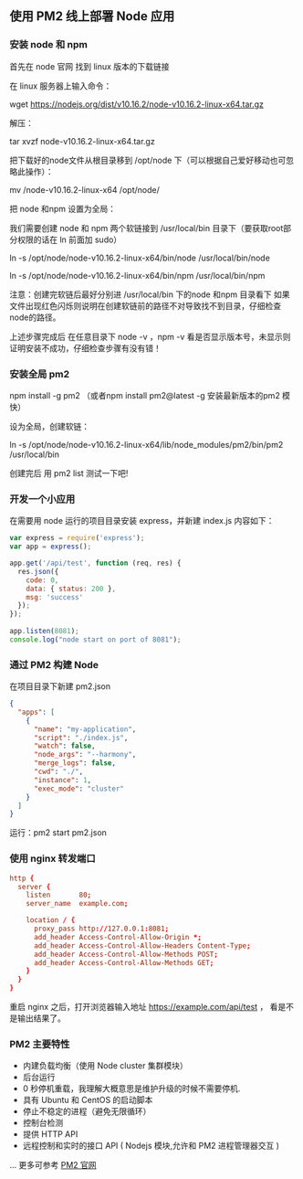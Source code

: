 ## 使用 PM2 线上部署 Node 应用

### 安装 node 和 npm

首先在 node 官网 找到 linux 版本的下载链接

在 linux 服务器上输入命令：

wget https://nodejs.org/dist/v10.16.2/node-v10.16.2-linux-x64.tar.gz

解压：

tar xvzf node-v10.16.2-linux-x64.tar.gz

把下载好的node文件从根目录移到 /opt/node 下（可以根据自己爱好移动也可忽略此操作）：

mv /node-v10.16.2-linux-x64 /opt/node/

把 node 和npm 设置为全局：

我们需要创建 node 和 npm  两个软链接到  /usr/local/bin 目录下（要获取root部分权限的话在 ln 前面加 sudo）

ln -s /opt/node/node-v10.16.2-linux-x64/bin/node /usr/local/bin/node
 
ln -s /opt/node/node-v10.16.2-linux-x64/bin/npm /usr/local/bin/npm

注意：创建完软链后最好分别进 /usr/local/bin 下的node 和npm 目录看下 如果文件出现红色闪烁则说明在创建软链前的路径不对导致找不到目录，仔细检查node的路径。

上述步骤完成后 在任意目录下 node -v ，npm -v 看是否显示版本号，未显示则证明安装不成功，仔细检查步骤有没有错！

### 安装全局 pm2

npm install -g pm2 （或者npm install pm2@latest -g 安装最新版本的pm2 模快）

设为全局，创建软链：

ln -s /opt/node/node-v10.16.2-linux-x64/lib/node_modules/pm2/bin/pm2 /usr/local/bin

创建完后 用 pm2 list 测试一下吧!

### 开发一个小应用

在需要用 node 运行的项目目录安装 express，并新建 index.js 内容如下：

``` javascript
var express = require('express');
var app = express();

app.get('/api/test', function (req, res) {
  res.json({
    code: 0,
    data: { status: 200 },
    msg: 'success'
  });
});
 
app.listen(8081);
console.log("node start on port of 8081");
```

### 通过 PM2 构建 Node

在项目目录下新建 pm2.json

``` json
{
  "apps": [
    {
      "name": "my-application",
      "script": "./index.js",
      "watch": false,
      "node_args": "--harmony",
      "merge_logs": false,
      "cwd": "./",
      "instance": 1,
      "exec_mode": "cluster"
    }
  ]
}
```
运行：pm2 start pm2.json

### 使用 nginx 转发端口

``` conf
http {
  server {
    listen       80;
    server_name  example.com;

    location / {
      proxy_pass http://127.0.0.1:8081;
      add_header Access-Control-Allow-Origin *;
      add_header Access-Control-Allow-Headers Content-Type;
      add_header Access-Control-Allow-Methods POST;
      add_header Access-Control-Allow-Methods GET;
    }
  }
}
```

重启 nginx 之后，打开浏览器输入地址 https://example.com/api/test ， 看是不是输出结果了。

### PM2 主要特性

- 内建负载均衡（使用 Node cluster 集群模块）
- 后台运行
- 0 秒停机重载，我理解大概意思是维护升级的时候不需要停机.
- 具有 Ubuntu 和 CentOS 的启动脚本
- 停止不稳定的进程（避免无限循环）
- 控制台检测
- 提供 HTTP API
- 远程控制和实时的接口 API ( Nodejs 模块,允许和 PM2 进程管理器交互 )

... 更多可参考 [PM2 官网](http://pm2.keymetrics.io/)